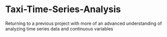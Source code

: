 # Taxi-Time-Series-Analysis
Returning to a previous project with more of an advanced understanding of analyzing time series data and continuous variables
